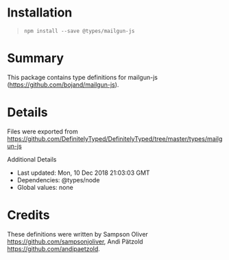 # Installation
> `npm install --save @types/mailgun-js`

# Summary
This package contains type definitions for mailgun-js (https://github.com/bojand/mailgun-js).

# Details
Files were exported from https://github.com/DefinitelyTyped/DefinitelyTyped/tree/master/types/mailgun-js

Additional Details
 * Last updated: Mon, 10 Dec 2018 21:03:03 GMT
 * Dependencies: @types/node
 * Global values: none

# Credits
These definitions were written by Sampson Oliver <https://github.com/sampsonjoliver>, Andi Pätzold <https://github.com/andipaetzold>.

